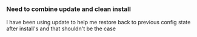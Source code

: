 ### Need to combine update and clean install

I have been using update to help me restore back
to previous config state after install's and that
shouldn't be the case

